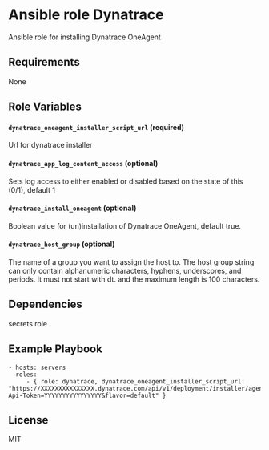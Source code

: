 Ansible role Dynatrace
=========

Ansible role for installing Dynatrace OneAgent

Requirements
------------

None

Role Variables
--------------


#### `dynatrace_oneagent_installer_script_url` (required)
Url for dynatrace installer


#### `dynatrace_app_log_content_access` (optional)
Sets log access to either enabled or disabled based on the state of this (0/1), default 1


#### `dynatrace_install_oneagent` (optional)
Boolean value for (un)installation of Dynatrace OneAgent, default true.

#### `dynatrace_host_group` (optional)
The name of a group you want to assign the host to. The host group string can only contain alphanumeric characters, hyphens, underscores, and periods. It must not start with dt. and the maximum length is 100 characters.


Dependencies
------------

secrets role

Example Playbook
----------------


    - hosts: servers
      roles:
         - { role: dynatrace, dynatrace_oneagent_installer_script_url: "https://XXXXXXXXXXXXXXX.dynatrace.com/api/v1/deployment/installer/agent/unix/default/latest?Api-Token=YYYYYYYYYYYYYYYY&flavor=default" }

License
-------

MIT
